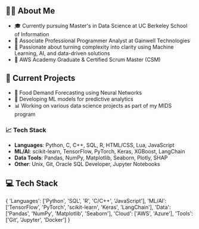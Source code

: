 ## 👩‍💻 About Me
- 🎓 Currently pursuing Master's in Data Science at UC Berkeley School of Information
- 💼 Associate Professional Programmer Analyst at Gainwell Technologies
- 🤖 Passionate about turning complexity into clarity using Machine Learning, AI, and data-driven solutions
- 🌟 AWS Academy Graduate & Certified Scrum Master (CSM)

## 🔭 Current Projects
- 🔮 Food Demand Forecasting using Neural Networks
- 🤖 Developing ML models for predictive analytics
- 📊 Working on various data science projects as part of my MIDS program

### 📈 **Tech Stack**
- **Languages**: Python, C, C++, SQL, R, HTML/CSS, Lua, JavaScript
- **ML/AI**: scikit-learn, TensorFlow, PyTorch, Keras, XGBoost, LangChain
- **Data Tools**: Pandas, NumPy, Matplotlib, Seaborn, Plotly, SHAP
- **Other**: Unix, Git, Oracle SQL Developer, Jupyter Notebooks

## 💻 Tech Stack
{
    'Languages': ['Python', 'SQL', 'R', 'C/C++', 'JavaScript'],
    'ML/AI': ['TensorFlow', 'PyTorch', 'scikit-learn', 'Keras', 'LangChain'],
    'Data': ['Pandas', 'NumPy', 'Matplotlib', 'Seaborn'],
    'Cloud': ['AWS', 'Azure'],
    'Tools': ['Git', 'Jupyter', 'Docker']
}

<!--
**tildahh/tildahh** is a ✨ _special_ ✨ repository because its `README.md` (this file) appears on your GitHub profile.

Here are some ideas to get you started:

- 🔭 I’m currently working on ...
- 🌱 I’m currently learning ...
- 👯 I’m looking to collaborate on ...
- 🤔 I’m looking for help with ...
- 💬 Ask me about ...
- 📫 How to reach me: ...
- ⚡ Fun fact: ...
-->
